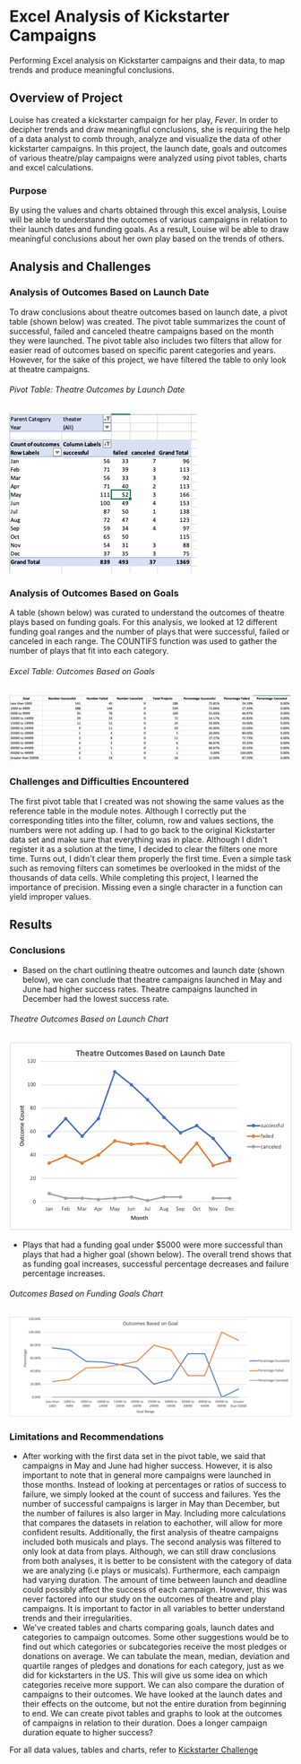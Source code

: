 # Excel Analysis of Kickstarter Campaigns
Performing Excel analysis on Kickstarter campaigns and their data, to map trends and produce meaningful conclusions.

## Overview of Project
Louise has created a kickstarter campaign for her play, *Fever*. In order to decipher trends and draw meaningflul conclusions, she is requiring the help of a data analyst to comb through, analyze and visualize the data of other kickstarter campaigns. In this project, the launch date, goals and outcomes of various theatre/play campaigns were analyzed using pivot tables, charts and excel calculations. 

### Purpose
By using the values and charts obtained through this excel analysis, Louise will be able to understand the outcomes of various campaigns in relation to their launch dates and funding goals. As a result, Louise wil be able to draw meaningful conclusions about her own play based on the trends of others. 


## Analysis and Challenges
### Analysis of Outcomes Based on Launch Date
To draw conclusions about theatre outcomes based on launch date, a pivot table (shown below) was created. The pivot table summarizes the count of successful, failed and canceled theatre campaigns based on the month they were launched. The pivot table also includes two filters that allow for easier read of outcomes based on specific parent categories and years. However, for the sake of this project, we have filtered the table to only look at theatre campaigns.

###### Pivot Table: Theatre Outcomes by Launch Date
![Theatre Outcomes by Launch Date - Pivot Table](Pivot_Table.png)

### Analysis of Outcomes Based on Goals
A table (shown below) was curated to understand the outcomes of theatre plays based on funding goals. For this analysis, we looked at 12 different funding goal ranges and the number of plays that were successful, failed or canceled in each range. The COUNTIFS function was used to gather the number of plays that fit into each category. 

###### Excel Table: Outcomes Based on Goals
![Outcomes Based on Goals - Table](Excel_Table.png)

### Challenges and Difficulties Encountered
The first pivot table that I created was not showing the same values as the reference table in the module notes. Although I correctly put the corresponding titles into the filter, column, row and values sections, the numbers were not adding up. I had to go back to the original Kickstarter data set and make sure that everything was in place. Although I didn't register it as a solution at the time, I decided to clear the filters one more time. Turns out, I didn't clear them properly the first time. Even a simple task such as removing filters can sometimes be overlooked in the midst of the thousands of data cells. While completing this project, I learned the importance of precision. Missing even a single character in a function can yield improper values. 


## Results
### Conclusions
- Based on the chart outlining theatre outcomes and launch date (shown below), we can conclude that theatre campaigns launched in May and June had higher success rates. Theatre campaigns launched in December had the lowest success rate.
###### Theatre Outcomes Based on Launch Chart
![Theater_Outcomes_vs_Launch](Theater_Outcomes_vs_Launch.png)                                       

- Plays that had a funding goal under $5000 were more successful than plays that had a higher goal (shown below). The overall trend shows that as funding goal increases, successful percentage decreases and failure percentage increases. 
###### Outcomes Based on Funding Goals Chart
 ![Outcomes_vs_Goals](Outcomes_vs_Goals.png)
 
### Limitations and Recommendations
- After working with the first data set in the pivot table, we said that campaigns in May and June had higher success. However, it is also important to note that in general more campaigns were launched in those months. Instead of looking at percentages or ratios of success to failure, we simply looked at the count of success and failures. Yes the number of successful campaigns is larger in May than December, but the number of failures is also larger in May. Including more calculations that compares the datasets in relation to eachother, will allow for more confident results. Additionally, the first analysis of theatre campaigns included both musicals and plays. The second analysis was filtered to only look at data from plays. Although, we can still draw conclusions from both analyses, it is better to be consistent with the category of data we are analyzing (i.e plays or musicals). Furthermore, each campaign had varying duration. The amount of time between launch and deadline could possibly affect the success of each campaign. However, this was never factored into our study on the outcomes of theatre and play campaigns. It is important to factor in all variables to better understand trends and their irregularities.
- We've created tables and charts comparing goals, launch dates and categories to campaign outcomes. Some other suggestions would be to find out which categories or subcategories receive the most pledges or donations on average. We can tabulate the mean, median, deviation and quartile ranges of pledges and donations for each category, just as we did for kickstarters in the US. This will give us some idea on which categories receive more support. We can also compare the duration of campaigns to their outcomes. We have looked at the launch dates and their effects on the outcome, but not the entire duration from beginning to end. We can create pivot tables and graphs to look at the outcomes of campaigns in relation to their duration. Does a longer campaign duration equate to higher success? 


For all data values, tables and charts, refer to [Kickstarter Challenge](Kickstarter_Challenge.xlsx)
